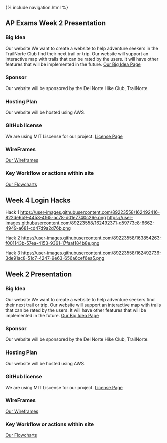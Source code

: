 {% include navigation.html %}

## AP Exams Week 2 Presentation 

### Big Idea 
Our website We want to create a website to help adventure seekers in the TrailNorte Club find their next trail or trip. Our website will support an interactive map with trails that can be rated by the users. It will have other features that will be implemented in the future. 
[Our Big Idea Page](https://ethan-gravin25.github.io/TLDEW/idea)

### Sponsor
Our website will be sponsored by the Del Norte Hike Club, TrailNorte. 

### Hosting Plan
Our website will be hosted using AWS. 

### GitHub license
We are using MIT Liscense for our project. 
[License Page](https://github.com/Ethan-Gravin25/TLDEW/blob/main/LICENSE)

### WireFrames
[Our Wireframes](https://ethan-gravin25.github.io/TLDEW/projectideation)

### Key Workflow or actions within site
[Our Flowcharts](https://ethan-gravin25.github.io/TLDEW/technicalplan)


## Week 4 Login Hacks
Hack 1
https://user-images.githubusercontent.com/89223558/162492416-822de6b9-4453-4f65-ac78-d01e7740c26e.png
https://user-images.githubusercontent.com/89223558/162492371-d59773c8-6662-4949-a681-cd47d9a2d76b.png

Hack 2
https://user-images.githubusercontent.com/89223558/163854263-f001143b-57ea-4153-9361-17faaf184b8e.png

Hack 3
https://user-images.githubusercontent.com/89223558/162492736-3de91ac8-51c7-4247-9e63-656a6cef6ea5.png

## Week 2 Presentation 

### Big Idea 
Our website We want to create a website to help adventure seekers find their next trail or trip. Our website will support an interactive map with trails that can be rated by the users. It will have other features that will be implemented in the future. 
[Our Big Idea Page](https://ethan-gravin25.github.io/TLDEW/idea)

### Sponsor
Our website will be sponsored by the Del Norte Hike Club, TrailNorte. 

### Hosting Plan
Our website will be hosted using AWS. 

### GitHub license
We are using MIT Liscense for our project. 
[License Page](https://github.com/Ethan-Gravin25/TLDEW/blob/main/LICENSE)

### WireFrames
[Our Wireframes](https://ethan-gravin25.github.io/TLDEW/projectideation)

### Key Workflow or actions within site
[Our Flowcharts](https://ethan-gravin25.github.io/TLDEW/technicalplan)
